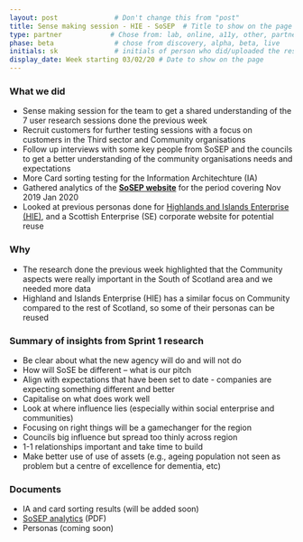 ```yaml
---
layout: post              # Don't change this from "post"
title: Sense making session - HIE - SoSEP  # Title to show on the page
type: partner            # Chose from: lab, online, a11y, other, partner
phase: beta               # chose from discovery, alpha, beta, live
initials: sk              # initials of person who did/uploaded the research
display_date: Week starting 03/02/20 # Date to show on the page
---
```


### What we did
- Sense making session for the team to get a shared understanding of the 7 user research sessions done the previous week
- Recruit customers for further testing sessions with a focus on customers in the Third sector and Community organisations
- Follow up interviews with some key people from SoSEP and the councils to get a better understanding of the community organisations needs and expectations
- More Card sorting testing for the Information Architechture (IA)
- Gathered analytics of the [**SoSEP website**](https://www.sosep.co.uk/info/7/south-scotland-enterprise) for the period covering Nov 2019 Jan 2020
- Looked at previous personas done for [Highlands and Islands Enterprise (HIE)](https://www.hie.co.uk/), and a Scottish Enterprise (SE) corporate website for potential reuse


### Why
- The research done the previous week highlighted that the Community aspects were really important in the South of Scotland area and we needed more data
- Highland and Islands Enterprise (HIE) has a similar focus on Community compared to the rest of Scotland, so some of their personas can be reused

### Summary of insights from Sprint 1 research
- Be clear about what the new agency will do and will not do
- How will SoSE be different – what is our pitch
- Align with expectations that have been set to date - companies are expecting something different and better 
- Capitalise on what does work well
- Look at where influence lies (especially within social enterprise and communities)
- Focusing on right things will be a gamechanger for the region
- Councils big influence but spread too thinly across region
- 1-1 relationships important and take time to build
- Make better use of use of assets (e.g., ageing population not seen as problem but a centre of excellence for dementia, etc)


### Documents

- IA and card sorting results (will be added soon)
- [SoSEP analytics](../files/sosep-website-analytics-Nov19-Jan20.pdf) (PDF)
- Personas (coming soon)

